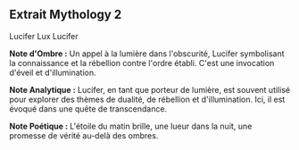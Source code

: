 ## Extrait Mythology 2

Lucifer Lux Lucifer

**Note d'Ombre :** Un appel à la lumière dans l'obscurité, Lucifer symbolisant la connaissance et la rébellion contre l'ordre établi. C'est une invocation d'éveil et d'illumination.

**Note Analytique :** Lucifer, en tant que porteur de lumière, est souvent utilisé pour explorer des thèmes de dualité, de rébellion et d'illumination. Ici, il est évoqué dans une quête de transcendance.

**Note Poétique :** L'étoile du matin brille, une lueur dans la nuit, une promesse de vérité au-delà des ombres.
